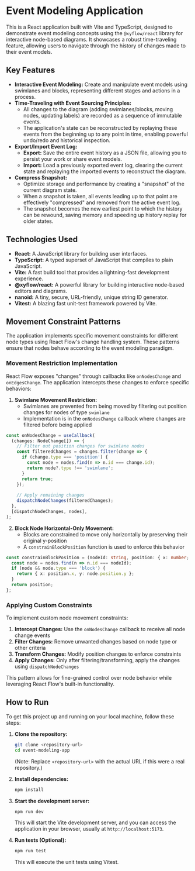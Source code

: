 # Event Modeling Application

This is a React application built with Vite and TypeScript, designed to demonstrate event modeling concepts using the `@xyflow/react` library for interactive node-based diagrams. It showcases a robust time-traveling feature, allowing users to navigate through the history of changes made to their event models.

## Key Features

*   **Interactive Event Modeling:** Create and manipulate event models using swimlanes and blocks, representing different stages and actions in a process.
*   **Time-Traveling with Event Sourcing Principles:**
    *   All changes to the diagram (adding swimlanes/blocks, moving nodes, updating labels) are recorded as a sequence of immutable events.
    *   The application's state can be reconstructed by replaying these events from the beginning up to any point in time, enabling powerful undo/redo and historical inspection.
*   **Export/Import Event Log:**
    *   **Export:** Save the entire event history as a JSON file, allowing you to persist your work or share event models.
    *   **Import:** Load a previously exported event log, clearing the current state and replaying the imported events to reconstruct the diagram.
*   **Compress Snapshot:**
    *   Optimize storage and performance by creating a "snapshot" of the current diagram state.
    *   When a snapshot is taken, all events leading up to that point are effectively "compressed" and removed from the active event log.
    *   The snapshot becomes the new earliest point to which the history can be rewound, saving memory and speeding up history replay for older states.

## Technologies Used

*   **React:** A JavaScript library for building user interfaces.
*   **TypeScript:** A typed superset of JavaScript that compiles to plain JavaScript.
*   **Vite:** A fast build tool that provides a lightning-fast development experience.
*   **@xyflow/react:** A powerful library for building interactive node-based editors and diagrams.
*   **nanoid:** A tiny, secure, URL-friendly, unique string ID generator.
*   **Vitest:** A blazing fast unit-test framework powered by Vite.

## Movement Constraint Patterns

The application implements specific movement constraints for different node types using React Flow's change handling system. These patterns ensure that nodes behave according to the event modeling paradigm.

### Movement Restriction Implementation

React Flow exposes "changes" through callbacks like `onNodesChange` and `onEdgesChange`. The application intercepts these changes to enforce specific behaviors:

1. **Swimlane Movement Restriction:**
   * Swimlanes are prevented from being moved by filtering out position changes for nodes of type `swimlane`
   * Implementation is in the `onNodesChange` callback where changes are filtered before being applied

```typescript
const onNodesChange = useCallback(
  (changes: NodeChange[]) => {
    // Filter out position changes for swimlane nodes
    const filteredChanges = changes.filter(change => {
      if (change.type === 'position') {
        const node = nodes.find(n => n.id === change.id);
        return node?.type !== 'swimlane';
      }
      return true;
    });
    
    // Apply remaining changes
    dispatchNodeChanges(filteredChanges);
  },
  [dispatchNodeChanges, nodes],
);
```

2. **Block Node Horizontal-Only Movement:**
   * Blocks are constrained to move only horizontally by preserving their original y-position
   * A `constrainBlockPosition` function is used to enforce this behavior

```typescript
const constrainBlockPosition = (nodeId: string, position: { x: number; y: number }) => {
  const node = nodes.find(n => n.id === nodeId);
  if (node && node.type === 'block') {
    return { x: position.x, y: node.position.y };
  }
  return position;
};
```

### Applying Custom Constraints

To implement custom node movement constraints:

1. **Intercept Changes:** Use the `onNodesChange` callback to receive all node change events
2. **Filter Changes:** Remove unwanted changes based on node type or other criteria
3. **Transform Changes:** Modify position changes to enforce constraints
4. **Apply Changes:** Only after filtering/transforming, apply the changes using `dispatchNodeChanges`

This pattern allows for fine-grained control over node behavior while leveraging React Flow's built-in functionality.

## How to Run

To get this project up and running on your local machine, follow these steps:

1.  **Clone the repository:**
    ```bash
    git clone <repository-url>
    cd event-modeling-app
    ```
    (Note: Replace `<repository-url>` with the actual URL if this were a real repository.)

2.  **Install dependencies:**
    ```bash
    npm install
    ```

3.  **Start the development server:**
    ```bash
    npm run dev
    ```
    This will start the Vite development server, and you can access the application in your browser, usually at `http://localhost:5173`.

4.  **Run tests (Optional):**
    ```bash
    npm run test
    ```
    This will execute the unit tests using Vitest.